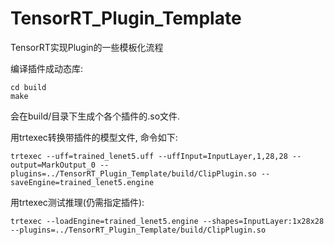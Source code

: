 # TensorRT_Plugin_Template
TensorRT实现Plugin的一些模板化流程

编译插件成动态库:

```
cd build
make
```

会在build/目录下生成个各个插件的.so文件.

用trtexec转换带插件的模型文件, 命令如下:

```bash_script
trtexec --uff=trained_lenet5.uff --uffInput=InputLayer,1,28,28 --output=MarkOutput_0 --plugins=../TensorRT_Plugin_Template/build/ClipPlugin.so --saveEngine=trained_lenet5.engine
```

用trtexec测试推理(仍需指定插件):

```bash_script
trtexec --loadEngine=trained_lenet5.engine --shapes=InputLayer:1x28x28 --plugins=../TensorRT_Plugin_Template/build/ClipPlugin.so
```

